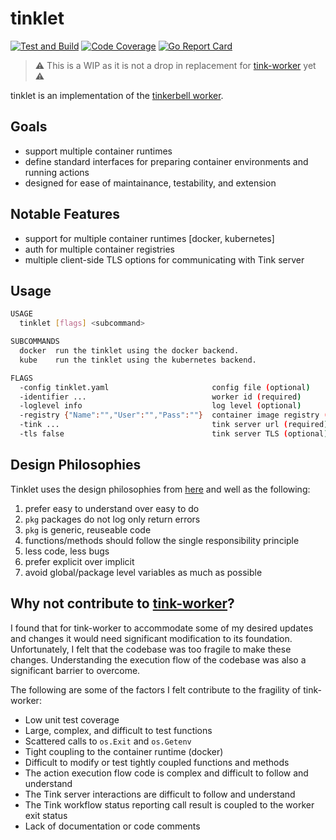 # tinklet

[![Test and Build](https://github.com/jacobweinstock/tinklet/actions/workflows/ci.yaml/badge.svg)](https://github.com/jacobweinstock/tinklet/actions/workflows/ci.yaml)
[![Code Coverage](https://img.shields.io/endpoint?url=https://gist.githubusercontent.com/jacobweinstock/9d00cc54b39121e62d88ab6e02cec6dd/raw/branch-main.json)](https://gist.github.com/jacobweinstock/9d00cc54b39121e62d88ab6e02cec6dd#file-branch-main-coverage)
[![Go Report Card](https://goreportcard.com/badge/github.com/jacobweinstock/tinklet)](https://goreportcard.com/report/github.com/jacobweinstock/tinklet)

>:warning: This is a WIP as it is not a drop in replacement for [tink-worker](https://docs.tinkerbell.org/services/tink-worker/) yet :warning:

tinklet is an implementation of the [tinkerbell worker](https://docs.tinkerbell.org/services/tink-worker/).

## Goals

- support multiple container runtimes
- define standard interfaces for preparing container environments and running actions
- designed for ease of maintainance, testability, and extension

## Notable Features

- support for multiple container runtimes [docker, kubernetes]
- auth for multiple container registries
- multiple client-side TLS options for communicating with Tink server

## Usage

```bash
USAGE
  tinklet [flags] <subcommand>

SUBCOMMANDS
  docker  run the tinklet using the docker backend.
  kube    run the tinklet using the kubernetes backend.

FLAGS
  -config tinklet.yaml                       config file (optional)
  -identifier ...                            worker id (required)
  -loglevel info                             log level (optional)
  -registry {"Name":"","User":"","Pass":""}  container image registry (optional)
  -tink ...                                  tink server url (required)
  -tls false                                 tink server TLS (optional)
```

## Design Philosophies

Tinklet uses the design philosophies from [here](https://github.com/jacobweinstock/DesignPhilosophy) and well as the following:

1. prefer easy to understand over easy to do
2. `pkg` packages do not log only return errors
3. `pkg` is generic, reuseable code
4. functions/methods should follow the single responsibility principle
5. less code, less bugs
6. prefer explicit over implicit
7. avoid global/package level variables as much as possible

## Why not contribute to [tink-worker](https://docs.tinkerbell.org/services/tink-worker/)?

I found that for tink-worker to accommodate some of my desired updates and changes it would need significant modification to its foundation.
Unfortunately, I felt that the codebase was too fragile to make these changes.
Understanding the execution flow of the codebase was also a significant barrier to overcome.

The following are some of the factors I felt contribute to the fragility of tink-worker:

- Low unit test coverage 
- Large, complex, and difficult to test functions 
- Scattered calls to `os.Exit` and `os.Getenv`
- Tight coupling to the container runtime (docker)
- Difficult to modify or test tightly coupled functions and methods
- The action execution flow code is complex and difficult to follow and understand
- The Tink server interactions are difficult to follow and understand
- The Tink workflow status reporting call result is coupled to the worker exit status
- Lack of documentation or code comments
